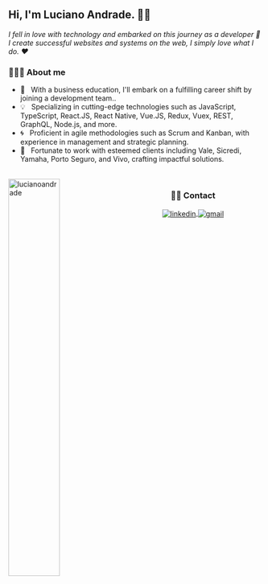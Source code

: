 ## Hi, I'm Luciano Andrade. 👋🏻 

*I fell in love with technology and embarked on this journey as a developer 🚀* <br/>
*I create successful websites and systems on the web, I simply love what I do. ❤️*


<h3> 👨🏻‍💻 About me</h3>

- 🚀 &nbsp; With a business education, I'll embark on a fulfilling career shift by joining a development team..
- 💡 &nbsp; Specializing in cutting-edge technologies such as JavaScript, TypeScript, React.JS, React Native, Vue.JS, Redux, Vuex, REST, GraphQL, Node.js, and more.
- 🌀 &nbsp; Proficient in agile methodologies such as Scrum and Kanban, with experience in management and strategic planning.
- 🌟 &nbsp; Fortunate to work with esteemed clients including Vale, Sicredi, Yamaha, Porto Seguro, and Vivo, crafting impactful solutions.


<br/>

 
<img width="45%" align="left" src="https://github-readme-stats.vercel.app/api/top-langs/?username=lucianoandrade&layout=compact&hide=html,jupyter%20notebook&theme=dark" alt="lucianoandrade" />

<h3 align="center">🤝🏻 Contact</h3>

<p align="center">
<a href="https://www.linkedin.com/in/lucianoandradedesouza" target="_blank">
  <img align="center" src="https://img.shields.io/badge/-LucianoAndrade-05122A?style=flat&logo=linkedin" alt="linkedin"/>
</a>
<a href="href="mailto:luciano.andrade1610@gmail.com" target="_blank">
 <img align="center" src="https://img.shields.io/badge/-LucianoAndrade-05122A?style=flat&logo=gmail" alt="gmail"/>
</a>
</p>
